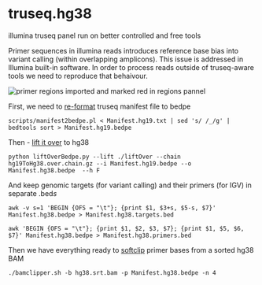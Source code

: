 # truseq.hg38
illumina truseq panel run on better controlled and free tools

Primer sequences in illumina reads introduces reference base bias into variant calling (within overlapping amplicons). This issue is addressed in Illumina built-in software. In order to process reads outside of truseq-aware tools we need to reproduce that behaivour.

![primer regions imported and marked red in regions pannel](https://github.com/kandabarau/truseq.hg38/blob/main/img/igv.primer.softclip.JPG)

First, we need to [re-format](https://github.com/tommyau/bamclipper/blob/master/scripts/manifest2bedpe.pl) truseq manifest file to bedpe 

`scripts/manifest2bedpe.pl < Manifest.hg19.txt | sed 's/ /_/g' | bedtools sort > Manifest.hg19.bedpe`

Then - [lift it over](https://github.com/dphansti/liftOverBedpe/blob/master/liftOverBedpe.py) to hg38

`python liftOverBedpe.py --lift ./liftOver --chain hg19ToHg38.over.chain.gz --i Manifest.hg19.bedpe --o Manifest.hg38.bedpe  --h F`

And keep genomic targets (for variant calling) and their primers (for IGV) in separate .bed*s*

`awk -v s=1 'BEGIN {OFS = "\t"}; {print $1, $3+s, $5-s, $7}' Manifest.hg38.bedpe > Manifest.hg38.targets.bed`

`awk 'BEGIN {OFS = "\t"}; {print $1, $2, $3, $7}; {print $1, $5, $6, $7}' Manifest.hg38.bedpe > Manifest.hg38.primers.bed`

Then we have everything ready to [softclip](https://github.com/tommyau/bamclipper/blob/master/bamclipper.sh) primer bases from a sorted hg38 BAM

`./bamclipper.sh -b hg38.srt.bam -p Manifest.hg38.bedpe -n 4`
